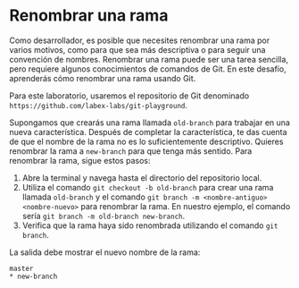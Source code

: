 # Renombrar una rama

Como desarrollador, es posible que necesites renombrar una rama por varios motivos, como para que sea más descriptiva o para seguir una convención de nombres. Renombrar una rama puede ser una tarea sencilla, pero requiere algunos conocimientos de comandos de Git. En este desafío, aprenderás cómo renombrar una rama usando Git.

Para este laboratorio, usaremos el repositorio de Git denominado `https://github.com/labex-labs/git-playground`.

Supongamos que crearás una rama llamada `old-branch` para trabajar en una nueva característica. Después de completar la característica, te das cuenta de que el nombre de la rama no es lo suficientemente descriptivo. Quieres renombrar la rama a `new-branch` para que tenga más sentido. Para renombrar la rama, sigue estos pasos:

1. Abre la terminal y navega hasta el directorio del repositorio local.
2. Utiliza el comando `git checkout -b old-branch` para crear una rama llamada `old-branch` y el comando `git branch -m <nombre-antiguo> <nombre-nuevo>` para renombrar la rama. En nuestro ejemplo, el comando sería `git branch -m old-branch new-branch`.
3. Verifica que la rama haya sido renombrada utilizando el comando `git branch`.

La salida debe mostrar el nuevo nombre de la rama:

```shell
master
* new-branch
```
